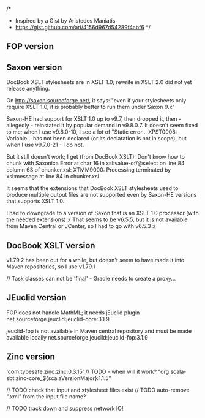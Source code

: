 /*
 * Inspired by a Gist by Aristedes Maniatis
 * https://gist.github.com/ari/4156d967d54289f4abf6
 */

## FOP version

## Saxon version

DocBook XSLT stylesheets are in XSLT 1.0; rewrite in XSLT 2.0 did not yet release anything.

On http://saxon.sourceforge.net/, it says:
   "even if your stylesheets only require XSLT 1.0, it is probably better to run them under Saxon 9.x"

Saxon-HE had support for XSLT 1.0 up to v9.7, then dropped it, then - allegedly - reinstated it
by popular demand in v9.8.0.7. It doesn't seem fixed to me; when I use v9.8.0-10, I see a lot of
   "Static error... XPST0008: Variable... has not been declared (or its declaration is not in scope),
 but when I use v9.7.0-21 - I do not.

But it still doesn't work; I get (from DocBook XSLT):
   Don't know how to chunk with Saxonica
   Error at char 16 in xsl:value-of/@select on line 84 column 63 of chunker.xsl:
   XTMM9000: Processing terminated by xsl:message at line 84 in chunker.xsl

 It seems that the extensions that DocBook XSLT stylesheets used to produce multiple output files are
 not supported even by Saxon-HE versions that supports XSLT 1.0.

 I had to downgrade to a version of Saxon that is an XSLT 1.0 processor (with the needed extensions) :(
 That seems to be v6.5.5, but it is not available from Maven Central or JCenter, so I had to go with v6.5.3 :(


## DocBook XSLT version

v1.79.2 has been out for a while, but doesn't seem to have made it into Maven repositories, so I use v1.79.1


// Task classes can not be 'final' - Gradle needs to create a proxy...

## JEuclid version

FOP does not handle MathML; it needs jEuclid plugin
net.sourceforge.jeuclid:jeuclid-core:3.1.9

jeuclid-fop is not available in Maven central repository and must be made available locally
net.sourceforge.jeuclid:jeuclid-fop:3.1.9


## Zinc version
'com.typesafe.zinc:zinc:0.3.15'
 // TODO - when will it work? "org.scala-sbt:zinc-core_${scalaVersionMajor}:1.1.5"
 
 
 
// TODO check that input and stylesheet files exist
// TODO auto-remove ".xml" from the input file name?


// TODO track down and suppress network IO!
